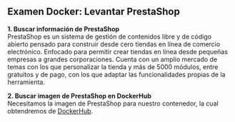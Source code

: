 ## Examen Docker: Levantar PrestaShop ##

**1. Buscar información de PrestaShop**<br>
PrestaShop es un sistema de gestión de contenidos libre y de código abierto pensado para 
construir desde cero tiendas en línea de comercio electrónico. 
Enfocado para permitir crear tiendas en línea desde pequeñas empresas 
a grandes corporaciones.
Cuenta con un amplio mercado de temas con los que personalizar la tienda 
y más de 5000 módulos, entre gratuitos y de pago, con los que adaptar 
las funcionalidades propias de la herramienta.


**2. Buscar imagen de PrestaShop en DockerHub**<br>
Necesitamos la imagen de PrestaShop para nuestro contenedor, la cual obtendremos de
[DockerHub](https://hub.docker.com/r/prestashop/prestashop/).